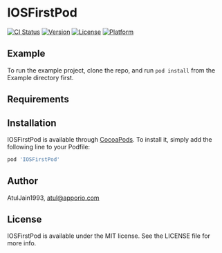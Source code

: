 # IOSFirstPod

[![CI Status](https://img.shields.io/travis/AtulJain1993/IOSFirstPod.svg?style=flat)](https://travis-ci.org/AtulJain1993/IOSFirstPod)
[![Version](https://img.shields.io/cocoapods/v/IOSFirstPod.svg?style=flat)](https://cocoapods.org/pods/IOSFirstPod)
[![License](https://img.shields.io/cocoapods/l/IOSFirstPod.svg?style=flat)](https://cocoapods.org/pods/IOSFirstPod)
[![Platform](https://img.shields.io/cocoapods/p/IOSFirstPod.svg?style=flat)](https://cocoapods.org/pods/IOSFirstPod)

## Example

To run the example project, clone the repo, and run `pod install` from the Example directory first.

## Requirements

## Installation

IOSFirstPod is available through [CocoaPods](https://cocoapods.org). To install
it, simply add the following line to your Podfile:

```ruby
pod 'IOSFirstPod'
```

## Author

AtulJain1993, atul@apporio.com

## License

IOSFirstPod is available under the MIT license. See the LICENSE file for more info.
